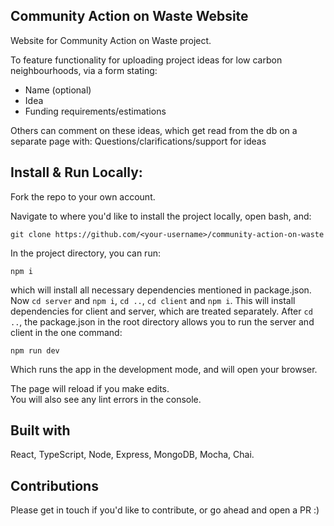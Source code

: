 ## Community Action on Waste Website

Website for Community Action on Waste project.

To feature functionality for uploading project ideas for low carbon neighbourhoods, via a form stating:

- Name (optional)
- Idea
- Funding requirements/estimations

Others can comment on these ideas, which get read from the db on a separate page with:
Questions/clarifications/support for ideas

## Install & Run Locally:

Fork the repo to your own account.

Navigate to where you'd like to install the project locally, open bash, and:

```
git clone https://github.com/<your-username>/community-action-on-waste
```

In the project directory, you can run:

```
npm i
```

which will install all necessary dependencies mentioned in package.json.
Now `cd server` and `npm i`, `cd ..`, `cd client` and `npm i`.
This will install dependencies for client and server, which are treated separately. After `cd ..`, the package.json in the root directory allows you to run the server and client in the one command:

```
npm run dev
```

Which runs the app in the development mode, and will open your browser.<br />

The page will reload if you make edits.<br />
You will also see any lint errors in the console.

## Built with
React, TypeScript, Node, Express, MongoDB, Mocha, Chai.

## Contributions

Please get in touch if you'd like to contribute, or go ahead and open a PR :)
